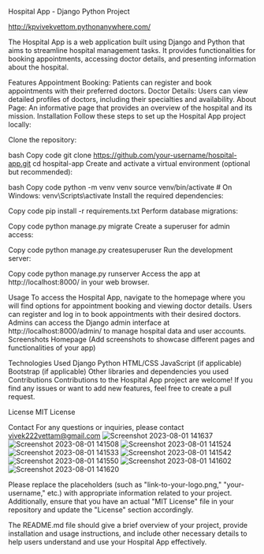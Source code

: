 Hospital App - Django Python Project


http://kpvivekvettom.pythonanywhere.com/



The Hospital App is a web application built using Django and Python that aims to streamline hospital management tasks. It provides functionalities for booking appointments, accessing doctor details, and presenting information about the hospital.

Features
Appointment Booking: Patients can register and book appointments with their preferred doctors.
Doctor Details: Users can view detailed profiles of doctors, including their specialties and availability.
About Page: An informative page that provides an overview of the hospital and its mission.
Installation
Follow these steps to set up the Hospital App project locally:

Clone the repository:

bash
Copy code
git clone https://github.com/your-username/hospital-app.git
cd hospital-app
Create and activate a virtual environment (optional but recommended):

bash
Copy code
python -m venv venv
source venv/bin/activate   # On Windows: venv\Scripts\activate
Install the required dependencies:

Copy code
pip install -r requirements.txt
Perform database migrations:

Copy code
python manage.py migrate
Create a superuser for admin access:

Copy code
python manage.py createsuperuser
Run the development server:

Copy code
python manage.py runserver
Access the app at http://localhost:8000/ in your web browser.

Usage
To access the Hospital App, navigate to the homepage where you will find options for appointment booking and viewing doctor details.
Users can register and log in to book appointments with their desired doctors.
Admins can access the Django admin interface at http://localhost:8000/admin/ to manage hospital data and user accounts.
Screenshots
Homepage
(Add screenshots to showcase different pages and functionalities of your app)

Technologies Used
Django
Python
HTML/CSS
JavaScript (if applicable)
Bootstrap (if applicable)
Other libraries and dependencies you used
Contributions
Contributions to the Hospital App project are welcome! If you find any issues or want to add new features, feel free to create a pull request.

License
MIT License

Contact
For any questions or inquiries, please contact vivek222vettam@gmail.com
![Screenshot 2023-08-01 141637](https://github.com/vivek1570/Hospital-WebApp/assets/108400118/3aee8f97-edea-4c25-819a-caf2444758ec)
![Screenshot 2023-08-01 141508](https://github.com/vivek1570/Hospital-WebApp/assets/108400118/0554786c-add8-4757-9546-c1fdc9eb39fa)
![Screenshot 2023-08-01 141524](https://github.com/vivek1570/Hospital-WebApp/assets/108400118/ae4c1178-4bd8-4047-926c-dbf110951ddb)
![Screenshot 2023-08-01 141533](https://github.com/vivek1570/Hospital-WebApp/assets/108400118/6e830fbc-21c6-40b4-9172-e9342ebdc3ea)
![Screenshot 2023-08-01 141542](https://github.com/vivek1570/Hospital-WebApp/assets/108400118/77abc6de-8da2-4b30-a597-38eb5a6f6ba2)
![Screenshot 2023-08-01 141550](https://github.com/vivek1570/Hospital-WebApp/assets/108400118/a62e5700-f924-41cd-8971-0a8717a0190d)
![Screenshot 2023-08-01 141602](https://github.com/vivek1570/Hospital-WebApp/assets/108400118/0915d588-bb25-4103-a3e8-e6c0d0b75000)
![Screenshot 2023-08-01 141620](https://github.com/vivek1570/Hospital-WebApp/assets/108400118/f67dad79-5bb3-47ab-a9ca-03109dc6fd4c)

Please replace the placeholders (such as "link-to-your-logo.png," "your-username," etc.) with appropriate information related to your project. Additionally, ensure that you have an actual "MIT License" file in your repository and update the "License" section accordingly.

The README.md file should give a brief overview of your project, provide installation and usage instructions, and include other necessary details to help users understand and use your Hospital App effectively.



